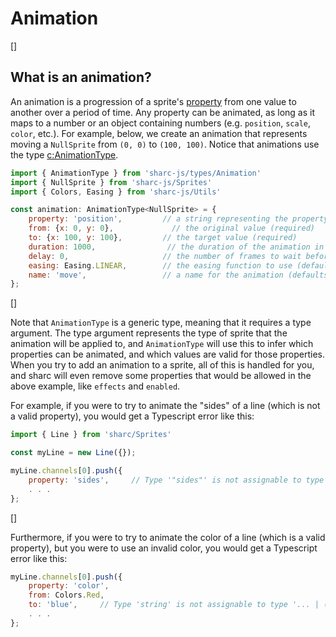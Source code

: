 # Animation

[]
## What is an animation?

An animation is a progression of a sprite's [property](sprites/properties) from one value to another over a period of time. Any property can be animated, as long as it maps to a number or an object containing numbers (e.g. `position`, `scale`, `color`, etc.). For example, below, we create an animation that represents moving a `NullSprite` from `(0, 0)` to `(100, 100)`. Notice that animations use the type [c:AnimationType]().

~~~js
import { AnimationType } from 'sharc-js/types/Animation'
import { NullSprite } from 'sharc-js/Sprites'
import { Colors, Easing } from 'sharc-js/Utils'

const animation: AnimationType<NullSprite> = {
    property: 'position',         // a string representing the property to animate (required)
    f​rom: {x: 0, y: 0},             // the original value (required)
    to: {x: 100, y: 100},         // the target value (required)
    duration: 1000,                // the duration of the animation in frames (defaults to 60)
    delay: 0,                     // the number of frames to wait before starting the animation (defaults to 0)
    easing: Easing.LINEAR,        // the easing function to use (defaults to Easing.LINEAR)
    name: 'move',                 // a name for the animation (defaults to '')
};
~~~

[]

Note that `AnimationType` is a generic type, meaning that it requires a type argument. The type argument represents the type of sprite that the animation will be applied to, and `AnimationType` will use this to infer which properties can be animated, and which values are valid for those properties. When you try to add an animation to a sprite, all of this is handled for you, and sharc will even remove some properties that would be allowed in the above example, like `effects` and `enabled`.

For example, if you were to try to animate the "sides" of a line (which is not a valid property), you would get a Typescript error like this:

~~~js
import { Line } from 'sharc/Sprites'

const myLine = new Line({});

myLine.channels[0].push({
    property: 'sides',     // Type '"sides"' is not assignable to type "bounds" | "color" | "alpha" ...
    . . .
};
~~~

[]

Furthermore, if you were to try to animate the color of a line (which is a valid property), but you were to use an invalid color, you would get a Typescript error like this:

~~~js
myLine.channels[0].push({
    property: 'color',
    f​rom: Colors.Red,
    to: 'blue',     // Type 'string' is not assignable to type '... | (ColorType & Record<string, number>) | ...'.
    . . .
};
~~~
